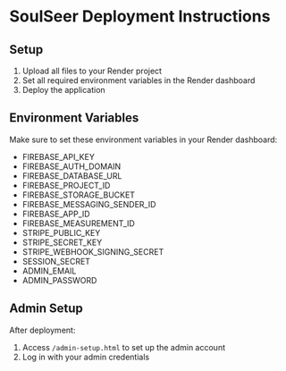 # SoulSeer Deployment Instructions

## Setup

1. Upload all files to your Render project
2. Set all required environment variables in the Render dashboard
3. Deploy the application

## Environment Variables

Make sure to set these environment variables in your Render dashboard:

- FIREBASE_API_KEY
- FIREBASE_AUTH_DOMAIN
- FIREBASE_DATABASE_URL
- FIREBASE_PROJECT_ID
- FIREBASE_STORAGE_BUCKET
- FIREBASE_MESSAGING_SENDER_ID
- FIREBASE_APP_ID
- FIREBASE_MEASUREMENT_ID
- STRIPE_PUBLIC_KEY
- STRIPE_SECRET_KEY
- STRIPE_WEBHOOK_SIGNING_SECRET
- SESSION_SECRET
- ADMIN_EMAIL
- ADMIN_PASSWORD

## Admin Setup

After deployment:
1. Access `/admin-setup.html` to set up the admin account
2. Log in with your admin credentials

